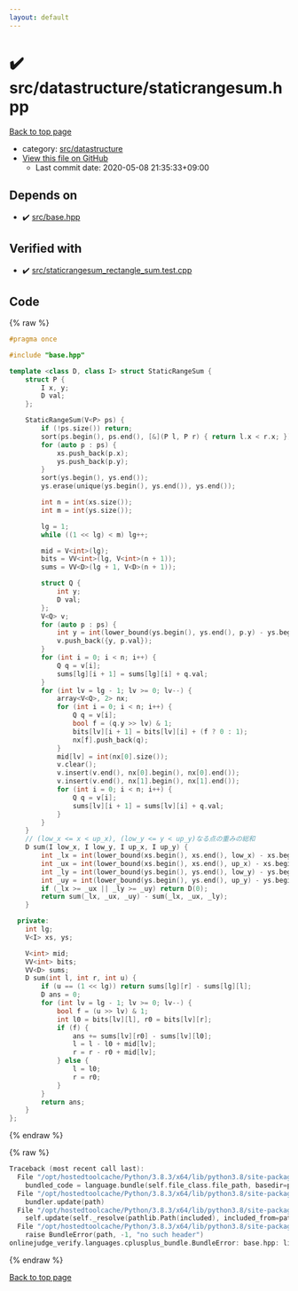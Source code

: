 ```yaml
---
layout: default
---
```


<!-- mathjax config similar to math.stackexchange -->
<script type="text/javascript" async
  src="https://cdnjs.cloudflare.com/ajax/libs/mathjax/2.7.5/MathJax.js?config=TeX-MML-AM_CHTML">
</script>
<script type="text/x-mathjax-config">
  MathJax.Hub.Config({
    TeX: { equationNumbers: { autoNumber: "AMS" }},
    tex2jax: {
      inlineMath: [ ['$','$'] ],
      processEscapes: true
    },
    "HTML-CSS": { matchFontHeight: false },
    displayAlign: "left",
    displayIndent: "2em"
  });
</script>

<script type="text/javascript" src="https://cdnjs.cloudflare.com/ajax/libs/jquery/3.4.1/jquery.min.js"></script>
<script src="https://cdn.jsdelivr.net/npm/jquery-balloon-js@1.1.2/jquery.balloon.min.js" integrity="sha256-ZEYs9VrgAeNuPvs15E39OsyOJaIkXEEt10fzxJ20+2I=" crossorigin="anonymous"></script>
<script type="text/javascript" src="../../../assets/js/copy-button.js"></script>
<link rel="stylesheet" href="../../../assets/css/copy-button.css" />


# :heavy_check_mark: src/datastructure/staticrangesum.hpp

<a href="../../../index.html">Back to top page</a>

* category: <a href="../../../index.html#057cdb199a48f765d2786c323ec11d3a">src/datastructure</a>
* <a href="{{ site.github.repository_url }}/blob/master/src/datastructure/staticrangesum.hpp">View this file on GitHub</a>
    - Last commit date: 2020-05-08 21:35:33+09:00




## Depends on

* :heavy_check_mark: <a href="../base.hpp.html">src/base.hpp</a>


## Verified with

* :heavy_check_mark: <a href="../../../verify/src/staticrangesum_rectangle_sum.test.cpp.html">src/staticrangesum_rectangle_sum.test.cpp</a>


## Code

<a id="unbundled"></a>
{% raw %}
```cpp
#pragma once

#include "base.hpp"

template <class D, class I> struct StaticRangeSum {
    struct P {
        I x, y;
        D val;
    };

    StaticRangeSum(V<P> ps) {
        if (!ps.size()) return;
        sort(ps.begin(), ps.end(), [&](P l, P r) { return l.x < r.x; });
        for (auto p : ps) {
            xs.push_back(p.x);
            ys.push_back(p.y);
        }
        sort(ys.begin(), ys.end());
        ys.erase(unique(ys.begin(), ys.end()), ys.end());

        int n = int(xs.size());
        int m = int(ys.size());

        lg = 1;
        while ((1 << lg) < m) lg++;

        mid = V<int>(lg);
        bits = VV<int>(lg, V<int>(n + 1));
        sums = VV<D>(lg + 1, V<D>(n + 1));

        struct Q {
            int y;
            D val;
        };
        V<Q> v;
        for (auto p : ps) {
            int y = int(lower_bound(ys.begin(), ys.end(), p.y) - ys.begin());
            v.push_back({y, p.val});
        }
        for (int i = 0; i < n; i++) {
            Q q = v[i];
            sums[lg][i + 1] = sums[lg][i] + q.val;
        }
        for (int lv = lg - 1; lv >= 0; lv--) {
            array<V<Q>, 2> nx;
            for (int i = 0; i < n; i++) {
                Q q = v[i];
                bool f = (q.y >> lv) & 1;
                bits[lv][i + 1] = bits[lv][i] + (f ? 0 : 1);
                nx[f].push_back(q);
            }
            mid[lv] = int(nx[0].size());
            v.clear();
            v.insert(v.end(), nx[0].begin(), nx[0].end());
            v.insert(v.end(), nx[1].begin(), nx[1].end());
            for (int i = 0; i < n; i++) {
                Q q = v[i];
                sums[lv][i + 1] = sums[lv][i] + q.val;
            }
        }
    }
    // (low_x <= x < up_x), (low_y <= y < up_y)なる点の重みの総和
    D sum(I low_x, I low_y, I up_x, I up_y) {
        int _lx = int(lower_bound(xs.begin(), xs.end(), low_x) - xs.begin());
        int _ux = int(lower_bound(xs.begin(), xs.end(), up_x) - xs.begin());
        int _ly = int(lower_bound(ys.begin(), ys.end(), low_y) - ys.begin());
        int _uy = int(lower_bound(ys.begin(), ys.end(), up_y) - ys.begin());
        if (_lx >= _ux || _ly >= _uy) return D(0);
        return sum(_lx, _ux, _uy) - sum(_lx, _ux, _ly);
    }

  private:
    int lg;
    V<I> xs, ys;

    V<int> mid;
    VV<int> bits;
    VV<D> sums;
    D sum(int l, int r, int u) {
        if (u == (1 << lg)) return sums[lg][r] - sums[lg][l];
        D ans = 0;
        for (int lv = lg - 1; lv >= 0; lv--) {
            bool f = (u >> lv) & 1;
            int l0 = bits[lv][l], r0 = bits[lv][r];
            if (f) {
                ans += sums[lv][r0] - sums[lv][l0];
                l = l - l0 + mid[lv];
                r = r - r0 + mid[lv];
            } else {
                l = l0;
                r = r0;
            }
        }
        return ans;
    }
};

```
{% endraw %}

<a id="bundled"></a>
{% raw %}
```cpp
Traceback (most recent call last):
  File "/opt/hostedtoolcache/Python/3.8.3/x64/lib/python3.8/site-packages/onlinejudge_verify/docs.py", line 349, in write_contents
    bundled_code = language.bundle(self.file_class.file_path, basedir=pathlib.Path.cwd())
  File "/opt/hostedtoolcache/Python/3.8.3/x64/lib/python3.8/site-packages/onlinejudge_verify/languages/cplusplus.py", line 172, in bundle
    bundler.update(path)
  File "/opt/hostedtoolcache/Python/3.8.3/x64/lib/python3.8/site-packages/onlinejudge_verify/languages/cplusplus_bundle.py", line 282, in update
    self.update(self._resolve(pathlib.Path(included), included_from=path))
  File "/opt/hostedtoolcache/Python/3.8.3/x64/lib/python3.8/site-packages/onlinejudge_verify/languages/cplusplus_bundle.py", line 162, in _resolve
    raise BundleError(path, -1, "no such header")
onlinejudge_verify.languages.cplusplus_bundle.BundleError: base.hpp: line -1: no such header

```
{% endraw %}

<a href="../../../index.html">Back to top page</a>

